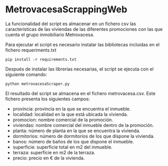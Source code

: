 # MetrovacesaScrappingWeb

La funcionalidad del script es almacenar en un fichero csv las características de las viviendas de las diferentes promociones con las que cuenta el grupo inmobiliario Metrovacesa.

Para ejecutar el script es necesario instalar las bibliotecas incluidas en el fichero requeriments.txt

```
pip install -r requirements.txt
```

Después de instalar las librerías necesarias, el script se ejecuta con el siguiente comando:

```
python metrovacesaScraper.py
```

El resultado del script se almacena en el fichero metrovacesa.csv. Este fichero presenta los siguientes campos:
* provincia: provincia en la que se encuentra el inmueble.
* localidad: localidad en la que está ubicada la vivienda.
* promocion: nombre comercial de la promoción. 
* viviendas: nombre comercial del inmueble dentro de la promoción.
* planta: número de planta en la que se encuentra la vivienda.
* dormitorios: número de dormitorios de los que dispone la vivienda.
* banos: número de baños de los que dispone el inmueble.
* superficie: superficie total en m2 del inmueble.
* terraza: superficie en m2 de la terraza.
* precio: precio en € de la vivienda.
